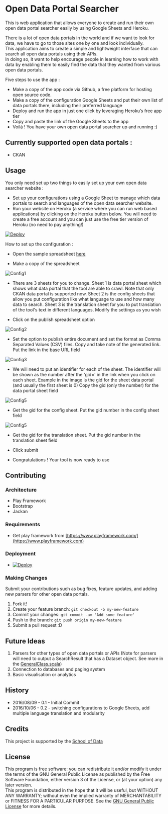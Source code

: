 # Open Data Portal Searcher

This is web application that allows everyone to create and run their own open data portal searcher easily by using Google Sheets and Heroku.  
  
There is a lot of open data portals in the world and if we want to look for data, we have to go to those sites one by one and look individually.  
This application aims to create a simple and lightweight interface that can search all open data portals using their APIs.  
In doing so, it want to help encourage people in learning how to work with data by enabling them to easily find the data that they wanted from various open data portals.  

Five steps to use the app :

- Make a copy of the app code via Github, a free platform for hosting open source code.
- Make a copy of the configuration Google Sheets and put their own list of data portals there, including their preferred language
- Deploy and run the app in just one click by leveraging Heroku’s free app tier
- Copy and paste the link of the Google Sheets to the app
- Voilà ! You have your own open data portal searcher up and running :)


## Currently supported open data portals :
- CKAN

## Usage

You only need set up two things to easily set up your own open data searcher website :
- Set up your configurations using a Google Sheet to manage which data portals to search and languages of the open data searcher website.
- Run your website on Heroku (a service where you can run web based applications) by clicking on the Heroku button below. You will need to create a free account and you can just use the free tier version of Heroku (no need to pay anything!) 

[![Deploy](https://www.herokucdn.com/deploy/button.svg)](https://heroku.com/deploy)


How to set up the configuration :

- Open the sample spreadsheet [here](https://docs.google.com/spreadsheets/d/1zNaURLb8kMeia0T5ywGPPAfrvQuaq6qgGpX1VNdzBGE)  

- Make a copy of the spreadsheet   

![Config1](public/images/config1.png?raw=true)  

- There are 3 sheets for you to change. Sheet 1 is data portal sheet which shows what data portal that the tool are able to crawl. Note that only CKAN data portal is supported now. Sheet 2 is the config sheets that allow you put configuration like what language to use and how many data to search. Sheet 3 is the translation sheet for you to put translation of the tool's text in different languages. Modify the settings as you wish  

- Click on the publish spreadsheet option   

![Config2](public/images/config2.png?raw=true)  

- Set the option to publish entire document and set the format as Comma Separated Values (CSV) files. Copy and take note of the generated link. Put the link in the base URL field   

![Config3](public/images/config3.png?raw=true)  

- We will need to put an identifier for each of the sheet. The identifier will be shown as the number after the 'gid=' in the link when you click on each sheet. Example in the image is the gid for the sheet data portal (and usually the first sheet is 0) Copy the gid (only the number) for the data portal sheet field  

![Config5](public/images/config4.png?raw=true)  

- Get the gid for the config sheet. Put the gid number in the config sheet field   

![Config5](public/images/config5.png?raw=true)  

- Get the gid for the translation sheet. Put the gid number in the translation sheet field  

- Click submit  

- Congratulations ! Your tool is now ready to use  

## Contributing

### Architecture

- Play Framework
- Bootstrap
- Jackan

### Requirements  

- Get play framework from [https://www.playframework.com/](https://www.playframework.com)

### Deployment

- [![Deploy](https://www.herokucdn.com/deploy/button.svg)](https://heroku.com/deploy)

### Making Changes

Submit your contributions such as bug fixes, feature updates, and adding new parsers for other open data portals.

1. Fork it!
2. Create your feature branch: `git checkout -b my-new-feature`
3. Commit your changes: `git commit -am 'Add some feature'`
4. Push to the branch: `git push origin my-new-feature`
5. Submit a pull request :D

## Future Ideas

1. Parsers for other types of open data portals or APIs (Note for parsers will need to output a SearchResult that has a Dataset object. See more in the [GeneralClass.scala](blob/master/app/model/GeneralClass.scala))
2. Connection to databases and paging system
3. Basic visualisation or analytics

## History

- 2016/08/09 - 0.1 - Initial Commit
- 2016/10/06 - 0.2 - switching configurations to Google Sheets, add multiple language translation and modularity

## Credits

This project is supported by the [School of Data](http://schoolofdata.org)

## License

This program is free software: you can redistribute it and/or modify it under the terms of the GNU General Public License as published by the Free Software Foundation, either version 3 of the License, or (at your option) any later version.  
This program is distributed in the hope that it will be useful, but WITHOUT ANY WARRANTY; without even the implied warranty of MERCHANTABILITY or FITNESS FOR A PARTICULAR PURPOSE.  See the [GNU General Public License](http://www.gnu.org/licenses/) for more details.
